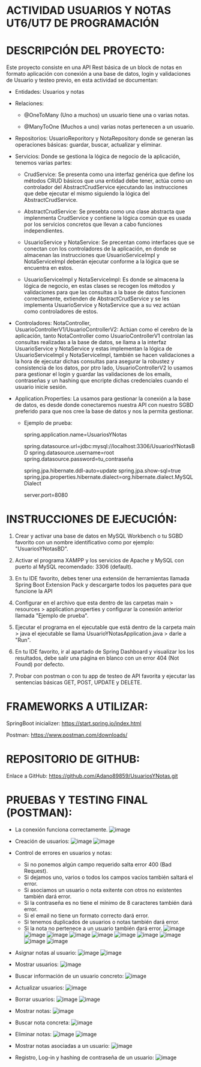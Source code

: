 # ACTIVIDAD USUARIOS Y NOTAS UT6/UT7 DE PROGRAMACIÓN

# DESCRIPCIÓN DEL PROYECTO:
Este proyecto consiste en una API Rest básica de un block de notas en formato aplicación con conexión a una base de datos, login y validaciones de Usuario y testeo previo, en esta actividad se documentan:

* Entidades: Usuarios y notas

* Relaciones: 
    - @OneToMany (Uno a muchos) un usuario tiene una o varias notas.

    - @ManyToOne (Muchos a uno) varias notas pertenecen a un usuario.

* Repositorios: UsuarioReporitory y NotaRepository donde se generan las operaciones básicas: guardar, buscar, actualizar y eliminar.

* Servicios: Donde se gestiona la lógica de negocio de la aplicación, tenemos varias partes:

    - CrudService: Se presenta como una interfaz genérica que define los métodos CRUD básicos que una entidad debe tener, actúa como un controlador del AbstractCrudService ejecutando las instrucciones que debe ejecutar el mismo siguiendo la lógica del AbstractCrudService.

    - AbstractCrudService: Se presebta como una clase abstracta que implenmenta CrudService y contiene la lógica común que es usada por los servicios concretos que llevan a cabo funciones independientes.

    - UsuarioService y NotaService: Se precentan como interfaces que se conectan con los controladores de la aplicación, en donde se almacenan las instrucciones que UsuarioServiceImpl y NotaServiceImpl deberán ejecutar conforme a la lógica que se encuentra en estos.

    - UsuarioServiceImpl y NotaServiceImpl: Es donde se almacena la lógica de negocio, en estas clases se recogen los métodos y validaciones para que las consultas a la base de datos funcionen correctamente, extienden de AbstractCrudService y se les implementa UsuarioService y NotaService que a su vez actúan como controladores de estos.

* Controladores: NotaController, UsuarioControllerV1/UsuarioControllerV2: Actúan como el cerebro de la aplicación, tanto NotaController como UsuarioControllerV1 controlan las consultas realizadas a la base de datos, se llama a la interfaz UsuarioService y NotaService y estas implementan la lógica de UsuarioServiceImpl y NotaServiceImpl, también se hacen validaciones a la hora de ejecutar dichas consultas para asegurar la robustez y consistencia de los datos, por ptro lado, UsuarioControllerV2 lo usamos para gestionar el login y guardar las validaciones de los emails, contraseñas y un hashing que encripte dichas credenciales cuando el usuario inicie sesión.

* Application.Properties: La usamos para gestionar la conexión a la base de datos, es desde donde conectaremos nuestra API con nuestro SGBD preferido para que nos cree la base de datos y nos la permita gestionar.

    - Ejemplo de prueba:

        spring.application.name=UsuariosYNotas
    
        spring.datasource.url=jdbc:mysql://localhost:3306/UsuariosYNotasBD
        spring.datasource.username=root
        spring.datasource.password=tu_contraseña
        
        spring.jpa.hibernate.ddl-auto=update
        spring.jpa.show-sql=true
        spring.jpa.properties.hibernate.dialect=org.hibernate.dialect.MySQLDialect
        
        server.port=8080

# INSTRUCCIONES DE EJECUCIÓN:

1. Crear y activar una base de datos en MySQL Workbench o tu SGBD favorito con un
   nombre identificativo como por ejemplo: "UsuariosYNotasBD".

2. Activar el programa XAMPP y los servicios de Apache y MySQL con puerto al
   MySQL recomendado: 3306 (default).

3. En tu IDE favorito, debes tener una extensión de herramientas llamada
   Spring Boot Extension Pack y descargarte todos los paquetes para que funcione
   la API

4. Configurar en el archivo que esta dentro de las carpetas main > resources >
   application.properties y configurar la conexión anterior llamada "Ejemplo de prueba".

5. Ejecutar el programa en el ejecutable que está dentro de la carpeta main > java
   el ejecutable se llama UsuarioYNotasApplication.java > darle a "Run".

6. En tu IDE favorito, ir al apartado de Spring Dashboard y visualizar los los resultados,
   debe salir una página en blanco con un error 404 (Not Found) por defecto.

7. Probar con postman o con tu app de testeo de API favorita y ejecutar las sentencias
   básicas GET, POST, UPDATE y DELETE.

# FRAMEWORKS A UTILIZAR:

SpringBoot inicializer: https://start.spring.io/index.html

Postman: https://www.postman.com/downloads/

# REPOSITORIO DE GITHUB:

Enlace a GitHub: https://github.com/Adano89859/UsuariosYNotas.git

# PRUEBAS Y TESTING FINAL (POSTMAN):

* La conexión funciona correctamente.
![image](https://github.com/user-attachments/assets/a246bd2f-746c-415f-bae6-a2405e11a8d4)

* Creación de usuarios:
![image](https://github.com/user-attachments/assets/db75458c-176a-47e5-9f10-8acf36de6c23)
![image](https://github.com/user-attachments/assets/b479a807-2680-47a2-97f2-0a493fdd34df)

* Control de errores en usuarios y notas:
  - Si no ponemos algún campo requerido salta error 400 (Bad Request).
  - Si dejamos uno, varios o todos los campos vacíos también saltará el error.
  - Si asociamos un usuario o nota exitente con otros no existentes también dará error.
  - Si la contraseña es no tiene el mínimo de 8 caracteres también dará error.
  - Si el email no tiene un formato correcto dará error.
  - Si tenemos duplicados de usuarios o notas también dará error.
  - Si la nota no pertenece a un usuario también dará error.
 ![image](https://github.com/user-attachments/assets/9798e6ca-c89a-4d7a-a11d-fe951c9c5ec5)
 ![image](https://github.com/user-attachments/assets/20a55acd-0b1b-47c5-94d7-918f16a827b6)
 ![image](https://github.com/user-attachments/assets/e89a7f9b-03f2-4e24-9e08-7d61dd5a939b)
 ![image](https://github.com/user-attachments/assets/43328b7e-2dc6-4929-a0c6-74e0abba10bf)
 ![image](https://github.com/user-attachments/assets/d32e2505-e4c5-4881-bbd4-5fd502d7abc3)
 ![image](https://github.com/user-attachments/assets/4fda825f-c700-4b72-bd49-a4ebc1db0a83)
 ![image](https://github.com/user-attachments/assets/04b32745-0b43-466a-9da8-44c983672ee7)
 ![image](https://github.com/user-attachments/assets/ba812bc1-3f8d-47cf-a19b-8c3689f53216)
 ![image](https://github.com/user-attachments/assets/441c5fe5-a0fa-45c3-be65-fb14e9fec835)
 ![image](https://github.com/user-attachments/assets/39e0a24c-7ccf-4ee2-9349-2d4cc6910581)

* Asignar notas al usuario:
 ![image](https://github.com/user-attachments/assets/813d363e-53b7-48b6-b221-e9bd0d711b1a)
 ![image](https://github.com/user-attachments/assets/a02c9809-3ddd-47f4-bc0d-778cd7aba749)

* Mostrar usuarios:
![image](https://github.com/user-attachments/assets/e7b82ef7-7ab7-4530-9cc1-969e229de3e7)

* Buscar información de un usuario concreto:
![image](https://github.com/user-attachments/assets/512f5776-12a0-480f-a3f0-85fd8f089787)


* Actualizar usuarios:
![image](https://github.com/user-attachments/assets/3ff8dcde-4582-474b-8600-7d6ece82c889)


* Borrar usuarios:
![image](https://github.com/user-attachments/assets/fc283742-87c0-42f5-b8c7-fab5a7c420e1)
![image](https://github.com/user-attachments/assets/481432ad-641e-4816-ab62-87451a6170a2)


* Mostrar notas:
![image](https://github.com/user-attachments/assets/c8a07938-c322-4907-8235-7b08f63f4c9c)

* Buscar nota concreta:
![image](https://github.com/user-attachments/assets/33ba3b05-fdd1-4b41-b5c2-c7a887c9f525)


* Eliminar notas:
![image](https://github.com/user-attachments/assets/c4de2b43-2079-4e5f-ada1-dd5e6db6ac34)
![image](https://github.com/user-attachments/assets/86430d9f-aee1-45ed-8638-fd4bdca26ffe)

* Mostrar notas asociadas a un usuario:
![image](https://github.com/user-attachments/assets/cdc4196c-9af5-42cd-9871-52ab9c45a5f9)

* Registro, Log-in y hashing de contraseña de un usuario:
![image](https://github.com/user-attachments/assets/f2362566-1eda-405c-946c-a379f51415fa)



  









 























